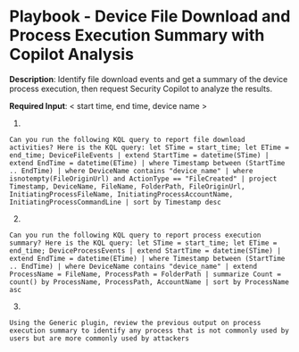 # Playbook - Device File Download and Process Execution Summary with Copilot Analysis 

**Description**: Identify file download events and get a summary of the device process execution, then request Security Copilot to analyze the results.

**Required Input**: < start time, end time, device name >

1. 
 ```
Can you run the following KQL query to report file download activities? Here is the KQL query: let STime = start_time; let ETime = end_time; DeviceFileEvents | extend StartTime = datetime(STime) | extend EndTime = datetime(ETime) | where Timestamp between (StartTime .. EndTime) | where DeviceName contains "device_name" | where isnotempty(FileOriginUrl) and ActionType == "FileCreated" | project Timestamp, DeviceName, FileName, FolderPath, FileOriginUrl, InitiatingProcessFileName, InitiatingProcessAccountName, InitiatingProcessCommandLine | sort by Timestamp desc
 ```
2.  
 ```
Can you run the following KQL query to report process execution summary? Here is the KQL query: let STime = start_time; let ETime = end_time; DeviceProcessEvents | extend StartTime = datetime(STime) | extend EndTime = datetime(ETime) | where Timestamp between (StartTime .. EndTime) | where DeviceName contains "device_name" | extend ProcessName = FileName, ProcessPath = FolderPath | summarize Count = count() by ProcessName, ProcessPath, AccountName | sort by ProcessName asc
 ```
 3. 
 ```
Using the Generic plugin, review the previous output on process execution summary to identify any process that is not commonly used by users but are more commonly used by attackers
 ```